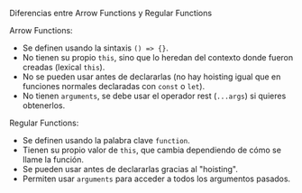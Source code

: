 Diferencias entre Arrow Functions y Regular Functions

Arrow Functions:
- Se definen usando la sintaxis `() => {}`.
- No tienen su propio `this`, sino que lo heredan del contexto donde fueron creadas (lexical `this`).
- No se pueden usar antes de declararlas (no hay hoisting igual que en funciones normales declaradas con `const` o `let`).
- No tienen `arguments`, se debe usar el operador rest (`...args`) si quieres obtenerlos.

Regular Functions:
- Se definen usando la palabra clave `function`.
- Tienen su propio valor de `this`, que cambia dependiendo de cómo se llame la función.
- Se pueden usar antes de declararlas gracias al "hoisting".
- Permiten usar `arguments` para acceder a todos los argumentos pasados.
